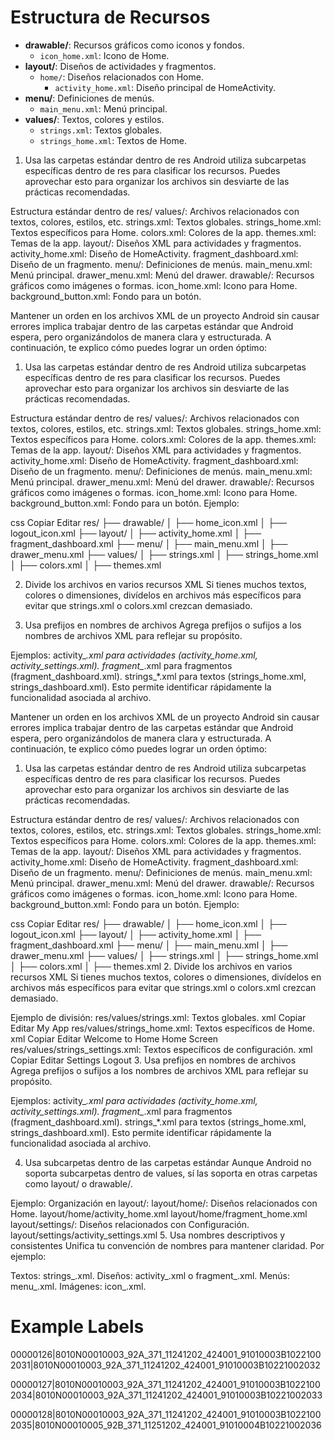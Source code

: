 # Estructura de Recursos

- **drawable/**: Recursos gráficos como iconos y fondos.
  - `icon_home.xml`: Icono de Home.
- **layout/**: Diseños de actividades y fragmentos.
  - `home/`: Diseños relacionados con Home.
    - `activity_home.xml`: Diseño principal de HomeActivity.
- **menu/**: Definiciones de menús.
  - `main_menu.xml`: Menú principal.
- **values/**: Textos, colores y estilos.
  - `strings.xml`: Textos globales.
  - `strings_home.xml`: Textos de Home.


1. Usa las carpetas estándar dentro de res
Android utiliza subcarpetas específicas dentro de res para clasificar los recursos. Puedes aprovechar esto para organizar los archivos sin desviarte de las prácticas recomendadas.

Estructura estándar dentro de res/
values/:
Archivos relacionados con textos, colores, estilos, etc.
strings.xml: Textos globales.
strings_home.xml: Textos específicos para Home.
colors.xml: Colores de la app.
themes.xml: Temas de la app.
layout/:
Diseños XML para actividades y fragmentos.
activity_home.xml: Diseño de HomeActivity.
fragment_dashboard.xml: Diseño de un fragmento.
menu/:
Definiciones de menús.
main_menu.xml: Menú principal.
drawer_menu.xml: Menú del drawer.
drawable/:
Recursos gráficos como imágenes o formas.
icon_home.xml: Icono para Home.
background_button.xml: Fondo para un botón.


Mantener un orden en los archivos XML de un proyecto Android sin causar errores implica trabajar dentro de las carpetas estándar que Android espera, pero organizándolos de manera clara y estructurada. A continuación, te explico cómo puedes lograr un orden óptimo:

1. Usa las carpetas estándar dentro de res
Android utiliza subcarpetas específicas dentro de res para clasificar los recursos. Puedes aprovechar esto para organizar los archivos sin desviarte de las prácticas recomendadas.

Estructura estándar dentro de res/
values/:
Archivos relacionados con textos, colores, estilos, etc.
strings.xml: Textos globales.
strings_home.xml: Textos específicos para Home.
colors.xml: Colores de la app.
themes.xml: Temas de la app.
layout/:
Diseños XML para actividades y fragmentos.
activity_home.xml: Diseño de HomeActivity.
fragment_dashboard.xml: Diseño de un fragmento.
menu/:
Definiciones de menús.
main_menu.xml: Menú principal.
drawer_menu.xml: Menú del drawer.
drawable/:
Recursos gráficos como imágenes o formas.
icon_home.xml: Icono para Home.
background_button.xml: Fondo para un botón.
Ejemplo:

css
Copiar
Editar
res/
├── drawable/
│   ├── home_icon.xml
│   ├── logout_icon.xml
├── layout/
│   ├── activity_home.xml
│   ├── fragment_dashboard.xml
├── menu/
│   ├── main_menu.xml
│   ├── drawer_menu.xml
├── values/
│   ├── strings.xml
│   ├── strings_home.xml
│   ├── colors.xml
│   ├── themes.xml


2. Divide los archivos en varios recursos XML
Si tienes muchos textos, colores o dimensiones, divídelos en archivos más específicos para evitar que strings.xml o colors.xml crezcan demasiado.

3. Usa prefijos en nombres de archivos
Agrega prefijos o sufijos a los nombres de archivos XML para reflejar su propósito.

Ejemplos:
activity_*.xml para actividades (activity_home.xml, activity_settings.xml).
fragment_*.xml para fragmentos (fragment_dashboard.xml).
strings_*.xml para textos (strings_home.xml, strings_dashboard.xml).
Esto permite identificar rápidamente la funcionalidad asociada al archivo.


Mantener un orden en los archivos XML de un proyecto Android sin causar errores implica trabajar dentro de las carpetas estándar que Android espera, pero organizándolos de manera clara y estructurada. A continuación, te explico cómo puedes lograr un orden óptimo:

1. Usa las carpetas estándar dentro de res
Android utiliza subcarpetas específicas dentro de res para clasificar los recursos. Puedes aprovechar esto para organizar los archivos sin desviarte de las prácticas recomendadas.

Estructura estándar dentro de res/
values/:
Archivos relacionados con textos, colores, estilos, etc.
strings.xml: Textos globales.
strings_home.xml: Textos específicos para Home.
colors.xml: Colores de la app.
themes.xml: Temas de la app.
layout/:
Diseños XML para actividades y fragmentos.
activity_home.xml: Diseño de HomeActivity.
fragment_dashboard.xml: Diseño de un fragmento.
menu/:
Definiciones de menús.
main_menu.xml: Menú principal.
drawer_menu.xml: Menú del drawer.
drawable/:
Recursos gráficos como imágenes o formas.
icon_home.xml: Icono para Home.
background_button.xml: Fondo para un botón.
Ejemplo:

css
Copiar
Editar
res/
├── drawable/
│   ├── home_icon.xml
│   ├── logout_icon.xml
├── layout/
│   ├── activity_home.xml
│   ├── fragment_dashboard.xml
├── menu/
│   ├── main_menu.xml
│   ├── drawer_menu.xml
├── values/
│   ├── strings.xml
│   ├── strings_home.xml
│   ├── colors.xml
│   ├── themes.xml
2. Divide los archivos en varios recursos XML
Si tienes muchos textos, colores o dimensiones, divídelos en archivos más específicos para evitar que strings.xml o colors.xml crezcan demasiado.

Ejemplo de división:
res/values/strings.xml: Textos globales.
xml
Copiar
Editar
<resources>
    <string name="app_name">My App</string>
</resources>
res/values/strings_home.xml: Textos específicos de Home.
xml
Copiar
Editar
<resources>
    <string name="home_welcome">Welcome to Home</string>
    <string name="home_title">Home Screen</string>
</resources>
res/values/strings_settings.xml: Textos específicos de configuración.
xml
Copiar
Editar
<resources>
    <string name="settings_title">Settings</string>
    <string name="settings_logout">Logout</string>
</resources>
3. Usa prefijos en nombres de archivos
Agrega prefijos o sufijos a los nombres de archivos XML para reflejar su propósito.

Ejemplos:
activity_*.xml para actividades (activity_home.xml, activity_settings.xml).
fragment_*.xml para fragmentos (fragment_dashboard.xml).
strings_*.xml para textos (strings_home.xml, strings_dashboard.xml).
Esto permite identificar rápidamente la funcionalidad asociada al archivo.

4. Usa subcarpetas dentro de las carpetas estándar
Aunque Android no soporta subcarpetas dentro de values, sí las soporta en otras carpetas como layout/ o drawable/.

Ejemplo:
Organización en layout/:
layout/home/: Diseños relacionados con Home.
layout/home/activity_home.xml
layout/home/fragment_home.xml
layout/settings/: Diseños relacionados con Configuración.
layout/settings/activity_settings.xml
5. Usa nombres descriptivos y consistentes
Unifica tu convención de nombres para mantener claridad. Por ejemplo:

Textos: strings_<modulo>.xml.
Diseños: activity_<nombre>.xml o fragment_<nombre>.xml.
Menús: menu_<nombre>.xml.
Imágenes: icon_<nombre>.xml.


# Example Labels

00000126|8010N00010003_92A_371_11241202_424001_91010003B10221002031|8010N00010003_92A_371_11241202_424001_91010003B10221002032

00000127|8010N00010003_92A_371_11241202_424001_91010003B10221002034|8010N00010003_92A_371_11241202_424001_91010003B10221002033

00000128|8010N00010003_92A_371_11241202_424001_91010003B10221002035|8010N00010005_92B_371_11251202_424001_91010004B10221002036
